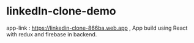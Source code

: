 # linkedIn-clone-demo
app-link :   https://linkedin-clone-866ba.web.app   , App build using React with redux and firebase in backend.

